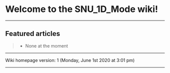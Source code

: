 # Welcome to the SNU_1D_Mode wiki!

---

## Featured articles

> * None at the moment

---

Wiki homepage version: 1 (Monday, June 1st 2020 at 3:01 pm)

---
